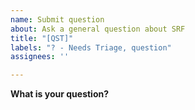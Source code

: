 ```yaml
---
name: Submit question
about: Ask a general question about SRF
title: "[QST]"
labels: "? - Needs Triage, question"
assignees: ''

---
```


**What is your question?**
